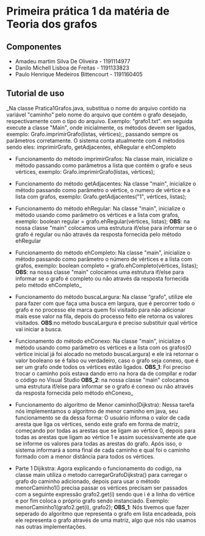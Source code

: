 # Primeira prática 1 da matéria de Teoria dos grafos
## Componentes
* Amadeu martim Silva De Oliveira  - 1191114977
* Danilo Michell Lisboa de Freitas - 1191133823
* Paulo Henrique Medeiros Bittencourt - 1191160405
## Tutorial de uso 
_Na classe Pratica1Grafos.java, substitua o nome do arquivo contido na variável "caminho" pelo nome do arquivo que contém o grafo desejado, respectivamente com o tipo do arquivo. Exemplo: "grafo1.txt". em seguida execute a classe "Main", onde inicialmente, os métodos devem ser ligados, exemplo: Grafo.imprimirGrafo(listas, vértices);, passando sempre os parâmetros corretamente. O sistema conta atualmente com 4 métodos sendo eles: imprimirGrafo, getAdjacentes, ehRegular e ehCompleto
* Funcionamento do método imprimirGrafos:
Na classe main, inicialize o método passando como parâmetros a lista que contém o grafo e seus vértices, exemplo: Grafo.imprimirGrafo(listas, vértices);
* Funcionamento do método getAdjacentes:
Na classe "main", inicialize o método passando como parâmetro o vértice, o numero de vértice e a lista com grafos, exemplo: Grafo.getAdjacentes("1", vértices, listas);
* Funcionamento do método ehRegular:
Na classe "main", inicialize o método usando como parâmetro os vértices e a lista com grafos, exemplo: boolean regular = grafo.ehRegular(vértices, listas);
**OBS**: na nossa classe "main" colocamos uma estrutura if/else para informar se o grafo é regular ou não através da resposta fornecida pelo método ehRegular

* Funcionamento do método ehCompleto:
Na classe "main", inicialize o método passando como parâmetro o número de vértices e a lista com grafos, exemplo:  boolean completo = grafo.ehCompleto(vértices, listas);
**OBS**: na nossa classe "main" colocamos uma estrutura if/else para informar se o grafo é completo ou não através da resposta fornecida pelo método ehCompleto_

* Funcionamento do método buscaLargura:
Na classe “grafo”, utilize ele para fazer com que faça uma busca em largura, que é percorrer todo o grafo e no processo ele marca quem foi visitado para não adicionar mais esse valor na fila, depois do processo feito ele retorna os valores visitados.
**OBS**:no método buscaLargura é preciso substituir qual vértice vai iniciar a busca.

* Funcionamento do método ehConexo:
Na classe "main", inicialize o método usando como parâmetro os vértices e a lista com os grafos(O vértice inicial já foi alocado no metodo buscaLargura) e ele irá retornar o valor booleano se é falso ou verdadeiro, caso o grafo seja conexo, que é ser um grafo onde todos os vértices estão ligados.
**OBS_1**: Foi preciso trocar o caminho poís estava dando erro na hora da de compilar e rodar o código no Visual Studio
**OBS_2**: na nossa classe "main" colocamos uma estrutura if/else para informar se o grafo é conexo ou não através da resposta fornecida pelo método ehConexo_

* Funcionamento do algoritmo de Menor caminho(Dijkstra):
Nessa tarefa nós implementamos o algoritmo de menor caminho em java, seu funcionamento se da dessa forma: O usuário informa o valor de cada aresta que liga os vértices, sendo este grafo em forma de matriz, começando por todas as arestas que se ligam ao vértice 0, depois para todas as arestas que ligam ao vértice 1 e assim sucessivamente ate que se informe os valores para todas as arestas do grafo. Após isso, o sistema informará a soma final de cada caminho e qual foi o caminho formado com a menor distância para todos os vértices.
* Parte 1 Dijikstra:
Agora explicando o funcionamento do codigo, na classe main utiliza o metodo carregarGrafoDijkstra() para carregar o grafo do caminho adicionado, depois para usar o método menorCaminho1() precisa passar os vértices precisam ser passados com a seguinte expressão grafo2.get(i) sendo que i é a linha do vértice e por fim coloca o próprio grafo sendo instanciado. Exemplo: menorCaminho1(grafo2.get(i), grafo2);
**OBS_1**: Nós tivemos que fazer seperado do algoritmo que representa o grafo em lista encadeada, poís ele representa o grafo através de uma matriz, algo que nós não usamos nas outras implementações.



